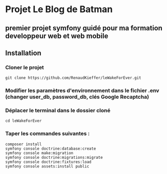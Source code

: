 # Projet Le Blog de Batman
## premier projet symfony guidé pour ma formation developpeur web et web mobile


## Installation

### Cloner le projet

```
git clone https://github.com/RenaudKieffer/leWakeForEver.git
```

### Modifier les paramètres d'environnement dans le fichier .env (changer user_db, password_db, clés Google Recaptcha)

### Déplacer le terminal dans le dossier cloné
```
cd leWakeForEver
```

### Taper les commandes suivantes :

```
composer install
symfony console doctrine:database:create
symfony console make:migration
symfony console doctrine:migrations:migrate
symfony console doctrine:fixtures:load
symfony console assets:install public
```
